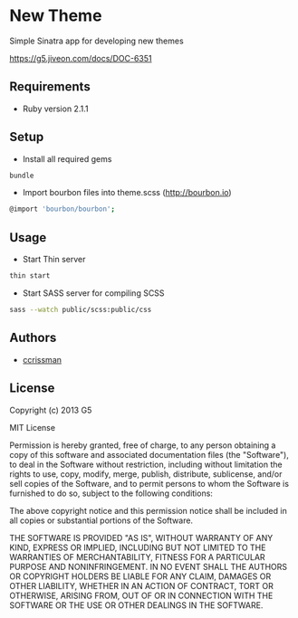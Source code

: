 # New Theme

Simple Sinatra app for developing new themes

https://g5.jiveon.com/docs/DOC-6351


## Requirements

- Ruby version 2.1.1


## Setup

- Install all required gems
```bash
bundle
```

- Import bourbon files into theme.scss (http://bourbon.io)
```bash
@import 'bourbon/bourbon';
```


## Usage

- Start Thin server
```bash
thin start
```

- Start SASS server for compiling SCSS
```bash
sass --watch public/scss:public/css
```


## Authors

  * [ccrissman](http://www.ccrissman.com)


## License

Copyright (c) 2013 G5

MIT License

Permission is hereby granted, free of charge, to any person obtaining
a copy of this software and associated documentation files (the
"Software"), to deal in the Software without restriction, including
without limitation the rights to use, copy, modify, merge, publish,
distribute, sublicense, and/or sell copies of the Software, and to
permit persons to whom the Software is furnished to do so, subject to
the following conditions:

The above copyright notice and this permission notice shall be
included in all copies or substantial portions of the Software.

THE SOFTWARE IS PROVIDED "AS IS", WITHOUT WARRANTY OF ANY KIND,
EXPRESS OR IMPLIED, INCLUDING BUT NOT LIMITED TO THE WARRANTIES OF
MERCHANTABILITY, FITNESS FOR A PARTICULAR PURPOSE AND
NONINFRINGEMENT. IN NO EVENT SHALL THE AUTHORS OR COPYRIGHT HOLDERS BE
LIABLE FOR ANY CLAIM, DAMAGES OR OTHER LIABILITY, WHETHER IN AN ACTION
OF CONTRACT, TORT OR OTHERWISE, ARISING FROM, OUT OF OR IN CONNECTION
WITH THE SOFTWARE OR THE USE OR OTHER DEALINGS IN THE SOFTWARE.

